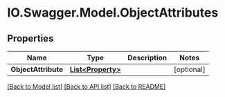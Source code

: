 # IO.Swagger.Model.ObjectAttributes
## Properties

Name | Type | Description | Notes
------------ | ------------- | ------------- | -------------
**ObjectAttribute** | [**List&lt;Property&gt;**](Property.md) |  | [optional] 

[[Back to Model list]](../README.md#documentation-for-models) [[Back to API list]](../README.md#documentation-for-api-endpoints) [[Back to README]](../README.md)

